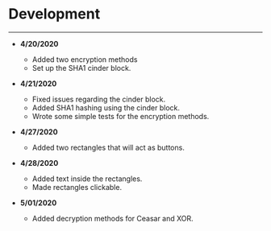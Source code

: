 # Development

---
 - **4/20/2020**
   - Added two encryption methods
   - Set up the SHA1 cinder block.

 - **4/21/2020**
   - Fixed issues regarding the cinder block.
   - Added SHA1 hashing using the cinder block.
   - Wrote some simple tests for the encryption methods.
 
 - **4/27/2020**
   - Added two rectangles that will act as buttons.
 
 - **4/28/2020**
   - Added text inside the rectangles.
   - Made rectangles clickable.  
 
 - **5/01/2020**
   - Added decryption methods for Ceasar and XOR. 